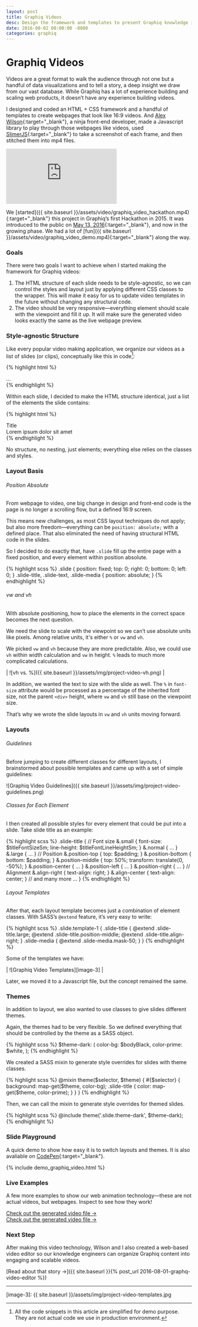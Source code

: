 ```yaml
---
layout: post
title: Graphiq Videos
desc: Design the framework and templates to present Graphiq knowledge in the form of videos and animated webpages.
date: 2016-08-02 00:00:00 -0800
categories: graphiq
---
```


# Graphiq Videos

Videos are a great format to walk the audience through not one but a handful of data visualizations and to tell a story, a deep insight we draw from our vast database. While Graphiq has a lot of experience building and scaling web products, it doesn’t have any experience building videos.

I designed and coded an <span class="small-caps">HTML</span> + <span class="small-caps">CSS</span> framework and a handful of templates to create webpages that look like 16:9 videos. And [Alex Wilson][1]{:target="_blank"}, a ninja front-end developer, made a Javascript library to play through those webpages like videos, used [SlimerJS][2]{:target="_blank"} to take a screenshot of each frame, and then stitched them into mp4 files.

<div class="p">
	<div class="video-wrap">
		<iframe class="video" src="https://www.youtube.com/embed/oCOSQp9W4ME?rel=0&amp;showinfo=0" frameborder="0" allowfullscreen></iframe>
	</div>
</div>

We [started]({{ site.baseurl }}/assets/video/graphiq_video_hackathon.mp4){:target="_blank"} this project in Graphiq’s first Hackathon in 2015. It was introduced to the public on [May 13, 2016][3]{:target="_blank"}, and now in the growing phase. We had a lot of [fun]({{ site.baseurl }}/assets/video/graphiq_video_demo.mp4){:target="_blank"} along the way.

### Goals

There were two goals I want to achieve when I started making the framework for Graphiq videos:

1. The <span class="small-caps">HTML</span> structure of each slide needs to be style-agnostic, so we can control the styles and layout just by applying different <span class="small-caps">CSS</span> classes to the wrapper. This will make it easy for us to update video templates in the future without changing any structural code.
2. The video should be very responsive—everything element should scale with the viewpoint and fill it up. It will make sure the generated video looks exactly the same as the live webpage preview.

### Style-agnostic Structure

Like every popular video making application, we organize our videos as a list of slides (or clips), conceptually like this in code[^1]:

{% highlight html %}
<div class="slides">
	<div class="slide"></div>
	...
</div>
{% endhighlight %}

Within each slide, I decided to make the <span class="small-caps">HTML</span> structure identical, just a list of the elements the slide contains:

{% highlight html %}
<div class="slide">
	<div class="slide-title">Title</div>
	<div class="slide-text">Lorem ipsum dolor sit amet</div>
	<div class="slide-media"></div>
</div>
{% endhighlight %}

No structure, no nesting, just elements; everything else relies on the classes and styles.

### Layout Basis

###### Position Absolute

From webpage to video, one big change in design and front-end code is the page is no longer a scrolling flow, but a defined 16:9 screen. 

This means new challenges, as most <span class="small-caps">CSS</span> layout techniques do not apply; but also more freedom—everything can be `position: absolute;` with a defined place. That also eliminated the need of having structural <span class="small-caps">HTML</span> code in the slides. 

So I decided to do exactly that, have `.slide` fill up the entire page with a fixed position, and every element within position absolute.

{% highlight scss %}
.slide {
	position: fixed;
	top: 0;
	right: 0;
	bottom: 0;
	left: 0;
}
.slide-title,
.slide-text,
.slide-media {
	position: absolute;
}
{% endhighlight %}

###### vw and vh

With absolute positioning, how to place the elements in the correct space becomes the next question. 

We need the slide to scale with the viewpoint so we can’t use absolute units like pixels. Among relative units, it's either `%` or `vw` and `vh`. 

We picked `vw` and `vh` because they are more predictable. Also, we could use `vh` within width calculation and `vw` in height. `%` leads to much more complicated calculations.

| ![vh vs. %]({{ site.baseurl }}/assets/img/project-video-vh.png) |

In addition, we wanted the text to size with the slide as well. The `%` in `font-size` attribute would be processed as a percentage of the inherited font size, not the parent `<div>` height, where `vw` and `vh` still base on the viewpoint size.

That’s why we wrote the slide layouts in `vw` and `vh` units moving forward.

### Layouts

###### Guidelines

Before jumping to create different classes for different layouts, I brainstormed about possible templates and came up with a set of simple guidelines:

![Graphiq Video Guidelines]({{ site.baseurl }}/assets/img/project-video-guidelines.png)

###### Classes for Each Element

I then created all possible styles for every element that could be put into a slide. Take slide title as an example:

{% highlight scss %}
.slide-title {
	// Font size
	&.small {
		font-size: $titleFontSizeSm;
		line-height: $titleFontLineHeightSm;
	}
	&.normal { ... }
	&.large { ... }
	// Position
	&.position-top { top: $padding; }
	&.position-bottom { bottom: $padding; }
	&.position-middle {
		top: 50%;
		transform: translate(0, -50%);
	}
	&.position-center { ... }
	&.position-left { ... }
	&.position-right { ... }
	// Alignment
	&.align-right { text-align: right; }
	&.align-center { text-align: center; }
	// and many more ...
}
{% endhighlight %}

###### Layout Templates

After that, each layout template becomes just a combination of element classes. With <span class="small-caps">SASS</span>’s `@extend` feature, it’s very easy to write:

{% highlight scss %}
.slide.template-1 {
	.slide-title {
		@extend .slide-title.large;
		@extend .slide-title.position-middle;
		@extend .slide-title.align-right;
	}
	.slide-media {
		@extend .slide-media.mask-50;
	}
}
{% endhighlight %}

Some of the templates we have:

| ![Graphiq Video Templates][image-3] |

Later, we moved it to a Javascript file, but the concept remained the same.

### Themes

In addition to layout, we also wanted to use classes to give slides different themes. 

Again, the themes had to be very flexible. So we defined everything that should be controlled by the theme as a <span class="small-caps">SASS</span> object.

{% highlight scss %}
$theme-dark: (
	color-bg:    $bodyBlack,
	color-prime: $white,
);
{% endhighlight %}

We created a <span class="small-caps">SASS</span> mixin to generate style overrides for slides with theme classes.

{% highlight scss %}
@mixin theme($selector, $theme) {
	#{$selector} {
		background: map-get($theme, color-bg);
		.slide-title {
			color: map-get($theme, color-prime);
		}
	}
}
{% endhighlight %}

Then, we can call the mixin to generate style overrides for themed slides.

{% highlight scss %}
@include theme('.slide.theme-dark', $theme-dark);
{% endhighlight %}

### Slide Playground

A quick demo to show how easy it is to switch layouts and themes. It is also avaliable on [CodePen](http://codepen.io/moyicat/pen/02cd662e8c8e31db70da53ab0730e76f){:target="_blank"}.

{% include demo_graphiq_video.html %}

### Live Examples

A few more examples to show our web animation technology—these are not actual videos, but webpages. Inspect to see how they work!

<div class="p graphiq-video-wrap">
	<div class="ftb-widget" data-width="800" data-height="200" data-widget-id="fBescCmfEm9"  data-href="http://colleges.startclass.com"></div><script async src="https://s.graphiq.com/rx/widgets.js"></script>
	<div class="caption tc">
		<a href="https://www.graphiq.com/sites/default/files/feather/college_overview-2017-01-16-WYne.mp4" class="no-underline" target="_blank">
			Check out the generated video file &#8594;
		</a>
	</div>
</div>
<div class="p graphiq-video-wrap">
	<div class="ftb-widget" data-width="800" data-height="200" data-widget-id="2q9GBDSwfxH"  data-href="http://www.graphiq.com/vlp/2q9GBDSwfxH"></div>
	<div class="caption tc">
		<a href="https://www.graphiq.com/sites/default/files/feather/apple_watch_data_in_context-2016-09-07-vJhc.mp4" class="no-underline" target="_blank">
			Check out the generated video file &#8594;
		</a>
	</div>
</div>

### Next Step

After making this video technology, Wilson and I also created a web-based video editor so our knowledge engineers can organize Graphiq content into engaging and scalable videos.

[Read about that story &#8594;]({{ site.baseurl }}{% post_url 2016-08-01-graphq-video-editor %})

---- 

[^1]:	All the code snippets in this article are simplified for demo purpose. They are not actual code we use in production environment.

[1]:	https://twitter.com/alexdeanwilson
[2]:	https://slimerjs.org/
[3]:	https://twitter.com/moyicat/status/730849856072253440


[image-3]:	{{ site.baseurl }}/assets/img/project-video-templates.jpg